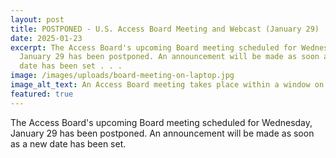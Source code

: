 ```yaml
---
layout: post
title: POSTPONED - U.S. Access Board Meeting and Webcast (January 29)
date: 2025-01-23
excerpt: The Access Board's upcoming Board meeting scheduled for Wednesday,
  January 29 has been postponed. An announcement will be made as soon as a new
  date has been set . . .
image: /images/uploads/board-meeting-on-laptop.jpg
image_alt_text: An Access Board meeting takes place within a window on the screen of a laptop.
featured: true
---
```

The Access Board's upcoming Board meeting scheduled for Wednesday, January 29 has been postponed. An announcement will be made as soon as a new date has been set.
